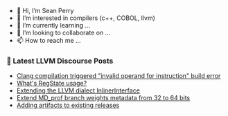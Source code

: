 - 👋 Hi, I’m Sean Perry
- 👀 I’m interested in compilers (c++, COBOL, llvm)
- 🌱 I’m currently learning ...
- 💞️ I’m looking to collaborate on ...
- 📫 How to reach me ...

<!---
s66perry/s66perry is a ✨ special ✨ repository because its `README.md` (this file) appears on your GitHub profile.
You can click the Preview link to take a look at your changes.
--->
### 📕 Latest LLVM Discourse Posts

<!-- DISCOURSE-LLVM:START -->
- [Clang compilation triggered &quot;invalid operand for instruction&quot; build error](https://discourse.llvm.org/t/clang-compilation-triggered-invalid-operand-for-instruction-build-error/67595#post_2)
- [What&#39;s RegState usage?](https://discourse.llvm.org/t/whats-regstate-usage/67576#post_3)
- [Extending the LLVM dialect InlinerInterface](https://discourse.llvm.org/t/extending-the-llvm-dialect-inlinerinterface/67469#post_6)
- [Extend MD_prof branch weights metadata from 32 to 64 bits](https://discourse.llvm.org/t/extend-md-prof-branch-weights-metadata-from-32-to-64-bits/67492#post_4)
- [Adding artifacts to existing releases](https://discourse.llvm.org/t/adding-artifacts-to-existing-releases/67296#post_5)
<!-- DISCOURSE-LLVM:END -->
